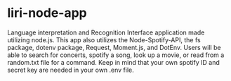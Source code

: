 # liri-node-app

Language interpretation and Recognition Interface application made utilizing node.js. This app also utilizes the Node-Spotify-API, the fs package, dotenv package, Request, Moment.js, and DotEnv. Users will be able to search for concerts, spotify a song, look up a movie, or read from a random.txt file for a command. Keep in mind that your own spotify ID and secret key are needed in your own .env file.
